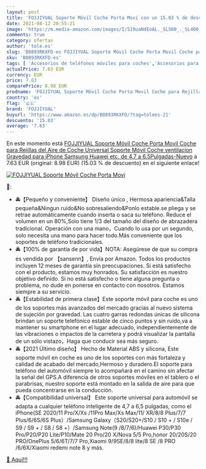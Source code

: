 ```yaml
---
layout: post
title: 'FOJJIYUAL Soporte Móvil Coche Porta Movi con un 15.03 % de descuento'
date: 2021-08-12 20:55:21
image: 'https://m.media-amazon.com/images/I/519uaNdEoAL._SL500_._SL400_.jpg'
comments: true
category: ofertas
author: 'tole.es'
slug: 'B0893RKXFD-es FOJJIYUAL Soporte Móvil Coche Porta Movil Coche para...'
sku: 'B0893RKXFD-es'
tags: [ 'Accesorios de teléfonos móviles para coches','Accesorios para móviles','Comunicación móvil y accesorios','Cunas de teléfonos móviles para coches','Electrónica','fojjiyual','iphone', ]
actualPrice: 7.63 EUR
currency: EUR
price: 7.63
comparePrice: 8.98 EUR
prodname: 'FOJJIYUAL Soporte Móvil Coche Porta Movil Coche para Rejillas del Aire de Coche Universal Soporte Móvil Coche ventilacion Gravedad para iPhone Samsung  Huawei  etc. de 4.7 a 6.5Pulgadas-Nuevo'
country: 'es'
flag: '🇪🇸'
brand: 'FOJJIYUAL'
buyurl: 'https://www.amazon.es/dp/B0893RKXFD/?tag=tolees-21'
descuento: '15.03'
average: '7.63'
---
```


En este momento está [FOJJIYUAL Soporte Móvil Coche Porta Movil Coche para Rejillas del Aire de Coche Universal Soporte Móvil Coche ventilacion Gravedad para iPhone Samsung  Huawei  etc. de 4.7 a 6.5Pulgadas-Nuevo](https://www.amazon.es/dp/B0893RKXFD/?tag=tolees-21) a 7.63 EUR (original: 8.98 EUR) (15.03 %  de descuento) en el siguiente enlace!

[![FOJJIYUAL Soporte Móvil Coche Porta Movi](https://m.media-amazon.com/images/I/519uaNdEoAL._SL500_._SL400_.jpg)](https://www.amazon.es/dp/B0893RKXFD/?tag=tolees-21)

🔎:

- 🚔【Pequeño y conveniente】 Diseño único , Hermosa apariencia&Talla pequeña&Ningun ruido&No sobresaliendo&Ponlo estable.se pliega y se retrae automáticamente cuando inserta o saca su teléfono. Reduce el volumen en un 80%,Solo tiene 1/3 del tamaño del diseño de abrazadera tradicional. Operación con una mano，Cuando lo usa por un segundo, solo necesita una mano para hacer todo.Más conveniente que los soportes de teléfono tradicionales.
- 🚔【100% de garantía de por vida】NOTA: Asegúrese de que su compra es vendida por 【sansenn】, Envía por Amazon. Todos los productos incluyen 12 meses de garantía sin preocupaciones. Si está satisfecho con el producto, estamos muy honrados. Su satisfacción es nuestro objetivo definido. Si no está satisfecho o tiene alguna pregunta o problema, no dude en ponerse en contacto con nosotros. Estamos siempre a su servicio.
- 🚔【Estabilidad de primera clase】Este soporte móvil para coche es uno de los soportes más avanzados del mercado gracias al nuevo sistema de sujeción por gravedad. Las cuatro garras redondas únicas de silicona brindan un soporte telefónico estable de cinco puntos y sin ruido,va a mantener su smartphone en el lugar adecuado, independientemente de las vibraciones o impactos de la carretera y podrá visualizar la pantalla de un sólo vistazo，Haga que conducir sea más seguro.
- 🚔【2021 Último diseño】 Hecho de Material ABS y silicona, Este soporte móvil en coche es uno de los soportes con más fortaleza y calidad de acabado del mercado,Hermoso y duradero.El soporte para teléfono del automóvil siempre lo acompañará en el camino sin afectar la señal del GPS.A diferencia de otros soportes móviles en el tablero o el parabrisas, nuestro soporte está montado en la salida de aire para que pueda concentrarse en la conducción.
- 🚔【Compatibilidad universal】 Este soporte universal para automóvil se adapta a cualquier teléfono inteligente de 4,7 a 6,5 pulgadas, como el iPhone(SE 2020/11 Pro/X/Xs /11Pro Max/Xs Max/11/ XR/8/8 Plus/7/7 Plus/6/6S/6S Plus）/Samsung Galaxy（S20/S20+/S10 / S10 + / S10e / S9 / S9 + / S8 / S8 +）/Samsung Note(9 /8/7/6)/Huawei P30/P30 Pro/P20/P20 Lite/P10/Mate 20 Pro/20 X/Nova 5/5 Pro,honor 20/20S/20 PRO/OnePlus 5/6/6T/7/7 Pro,Xiaomi 9/9SE/8/8 lite/8 SE /8 PRO /6/6X/Xiaomi redemi note 8 y más.

[🛒 Aquí!!!](https://www.amazon.es/dp/B0893RKXFD/?tag=tolees-21)
